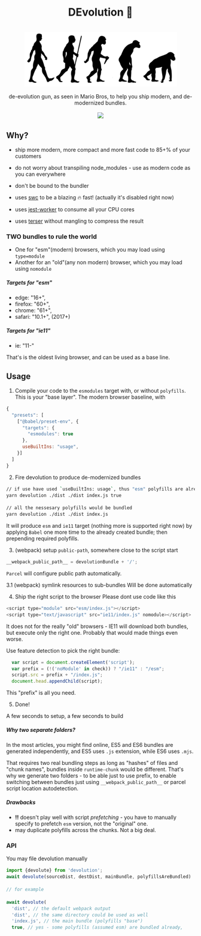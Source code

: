 <div align="center">
  <h1>DEvolution 🦖</h1>
  <br/>
  <img src="./assets/devo-logo.jpg" alt="devolution" width="409" align="center">
  <br/>
  <br/>
  de-evolution gun, as seen in Mario Bros, to help you ship modern, and de-modernized bundles. 
  <br/>
  <br/>
    <a href="https://www.npmjs.com/package/devolution">
      <img src="https://img.shields.io/npm/v/devolution.svg?style=flat-square" />
    </a>

</div>


## Why?
- ship more modern, more compact and more fast code to 85+% of your customers
- do not worry about transpiling node_modules - use as modern code as you can everywhere
- don't be bound to the bundler

- uses [swc](https://github.com/swc-project/swc) to be a blazing 🔥 fast! (actually it's disabled right now)
- uses [jest-worker](https://github.com/facebook/jest/tree/master/packages/jest-worker) to consume all your CPU cores
- uses [terser](https://github.com/terser-js/terser) without mangling to compress the result 

### TWO bundles to rule the world

- One for "esm"(modern) browsers, which you may load using `type=module`
- Another for an "old"(any non modern) browser, which you may load using `nomodule`

##### Targets for "esm"
 - edge: "16+",
 - firefox: "60+",
 - chrome: "61+",
 - safari: "10.1+",
(2017+)

##### Targets for "ie11"
 - ie: "11-"
 
That's is the oldest living browser, and can be used as a base line.  

## Usage
1. Compile your code to the `esmodules` target with, or without `polyfills`. This is your "base layer".
The modern browser baseline, with 
```js
{
  "presets": [
    ["@babel/preset-env", {
      "targets": {
        "esmodules": true
      },    
      useBuiltIns: "usage",
    }]
  ]
}  
```

2. Fire devolution to produce de-modernized bundles
```bash
// if use have used `useBuiltIns: usage`, thus "esm" polyfills are already inside and could be skipped
yarn devolution ./dist ./dist index.js true

// all the nessesary polyfills would be bundled
yarn devolution ./dist ./dist index.js
```
It will produce `esm` and `ie11` target (nothing more is supported right now) by applying `Babel` one more time
to the already created bundle; then prepending required polyfills.

3. (webpack) setup `public-path`, somewhere close to the script start
```js
__webpack_public_path__ = devolutionBundle + '/';
```
`Parcel` will configure public path automatically.

3.1 (webpack) symlink resources to sub-bundles
 Will be done automatically 


4. Ship the right script to the browser
Please dont use code like this
```js
<script type="module" src="esm/index.js"></script>
<script type="text/javascript" src="ie11/index.js" nomodule></script>
```
It does not for the really "old" browsers - IE11 will download both bundles, but execute only the right one.
Probably that would made things even worse.

Use feature detection to pick the right bundle:
```js
  var script = document.createElement('script');
  var prefix = (!('noModule' in check)) ? "/ie11" : "/esm"; 
  script.src = prefix + "/index.js";
  document.head.appendChild(script);
```
This "prefix" is all you need.


5. Done!

A few seconds to setup, a few seconds to build

##### Why two separate folders?
In the most articles, you might find online, ES5 and ES6 bundles are generated independently,
and ES5 uses `.js` extension, while ES6 uses `.mjs`.

That requires two real bundling steps as long as "hashes" of files and "chunk names", bundles inside `runtime-chunk` would be different.
That's why we generate two folders - to be able just to use prefix, to enable switching between bundles just using
`__webpack_public_path__` or parcel script location autodetection.

##### Drawbacks

- __!!__ doesn't play well with script _prefetching_ - you have to manually specify to prefetch `esm` version,
not the "original" one.
- may duplicate polyfills across the chunks. Not a big deal.

### API
You may file devolution manually
```js
import {devolute} from 'devolution';
await devolute(sourceDist, destDist, mainBundle, polyfillsAreBundled)

// for example

await devolute(
  'dist', // the default webpack output
  'dist', // the same directory could be used as well
  'index.js', // the main bundle (polyfills "base")
  true, // yes - some polyfills (assumed esm) are bundled already,
```

